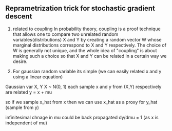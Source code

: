 ## Reprametrization trick for stochastic gradient descent

1) related to coupling
In probability theory, coupling is a proof technique that allows one 
to compare two unrelated random variables(distributions) 
 X and  Y by creating a random vector 
 W whose marginal distributions correspond to  X and 
 Y respectively. The choice of  W is generally not unique, and 
the whole idea of "coupling" is about making such a choice so that  X and 
Y can be related in a certain way we desire.

2) For gaussian random variable its simple (we can easily related x and y using a linear equation)

Gaussian var X, Y
X ~ N(0, 1)
each sample x and y from (X,Y) respectively are related
y = x + mu

so if we sample x_hat from x then we can use x_hat as a proxy for y_hat (sample from y) 

infinitesimal chnage in mu could be back propagated
dy/dmu = 1 (as x is independent of mu)
